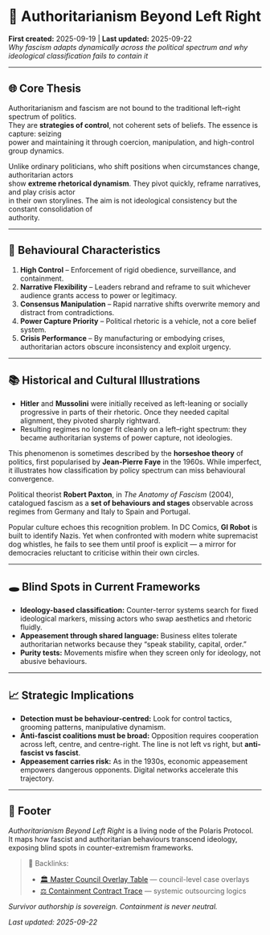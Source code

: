# 🪬 Authoritarianism Beyond Left Right  
**First created:** 2025-09-19 | **Last updated:** 2025-09-22  
*Why fascism adapts dynamically across the political spectrum and why ideological classification fails to contain it*  

---

## 🌐 Core Thesis  
Authoritarianism and fascism are not bound to the traditional left–right spectrum of politics.  
They are **strategies of control**, not coherent sets of beliefs. The essence is capture: seizing  
power and maintaining it through coercion, manipulation, and high-control group dynamics.  

Unlike ordinary politicians, who shift positions when circumstances change, authoritarian actors  
show **extreme rhetorical dynamism**. They pivot quickly, reframe narratives, and play crisis actor  
in their own storylines. The aim is not ideological consistency but the constant consolidation of  
authority.  

---

## 🧠 Behavioural Characteristics  
1. **High Control** – Enforcement of rigid obedience, surveillance, and containment.  
2. **Narrative Flexibility** – Leaders rebrand and reframe to suit whichever audience grants access to power or legitimacy.  
3. **Consensus Manipulation** – Rapid narrative shifts overwrite memory and distract from contradictions.  
4. **Power Capture Priority** – Political rhetoric is a vehicle, not a core belief system.  
5. **Crisis Performance** – By manufacturing or embodying crises, authoritarian actors obscure inconsistency and exploit urgency.  

---

## 📚 Historical and Cultural Illustrations  
- **Hitler** and **Mussolini** were initially received as left-leaning or socially progressive in parts of their rhetoric. Once they needed capital alignment, they pivoted sharply rightward.  
- Resulting regimes no longer fit cleanly on a left–right spectrum: they became authoritarian systems of power capture, not ideologies.  

This phenomenon is sometimes described by the **horseshoe theory** of politics, first popularised by **Jean-Pierre Faye** in the 1960s. While imperfect, it illustrates how classification by policy spectrum can miss behavioural convergence.  

Political theorist **Robert Paxton**, in *The Anatomy of Fascism* (2004), catalogued fascism as a **set of behaviours and stages** observable across regimes from Germany and Italy to Spain and Portugal.  

Popular culture echoes this recognition problem. In DC Comics, **GI Robot** is built to identify Nazis. Yet when confronted with modern white supremacist dog whistles, he fails to see them until proof is explicit — a mirror for democracies reluctant to criticise within their own circles.  

---

## 🕳️ Blind Spots in Current Frameworks  
- **Ideology-based classification:** Counter-terror systems search for fixed ideological markers, missing actors who swap aesthetics and rhetoric fluidly.  
- **Appeasement through shared language:** Business elites tolerate authoritarian networks because they “speak stability, capital, order.”  
- **Purity tests:** Movements misfire when they screen only for ideology, not abusive behaviours.  

---

## 📈 Strategic Implications  
- **Detection must be behaviour-centred:** Look for control tactics, grooming patterns, manipulative dynamism.  
- **Anti-fascist coalitions must be broad:** Opposition requires cooperation across left, centre, and centre-right. The line is not left vs right, but **anti-fascist vs fascist**.  
- **Appeasement carries risk:** As in the 1930s, economic appeasement empowers dangerous opponents. Digital networks accelerate this trajectory.  

---

## 🏮 Footer  

*Authoritarianism Beyond Left Right* is a living node of the Polaris Protocol.  
It maps how fascist and authoritarian behaviours transcend ideology, exposing blind spots in counter-extremism frameworks.  

> 📡 Backlinks:  
> - [🏛️ Master Council Overlay Table](../🪬_Radicalisation_Extremism/🏛️_master_council_overlay_table.md) — council-level case overlays  
> - [⚖️ Containment Contract Trace](../🌀_System_Governance/⚖️_containment_contract_trace.md) — systemic outsourcing logics  

*Survivor authorship is sovereign. Containment is never neutral.*  

_Last updated: 2025-09-22_  
